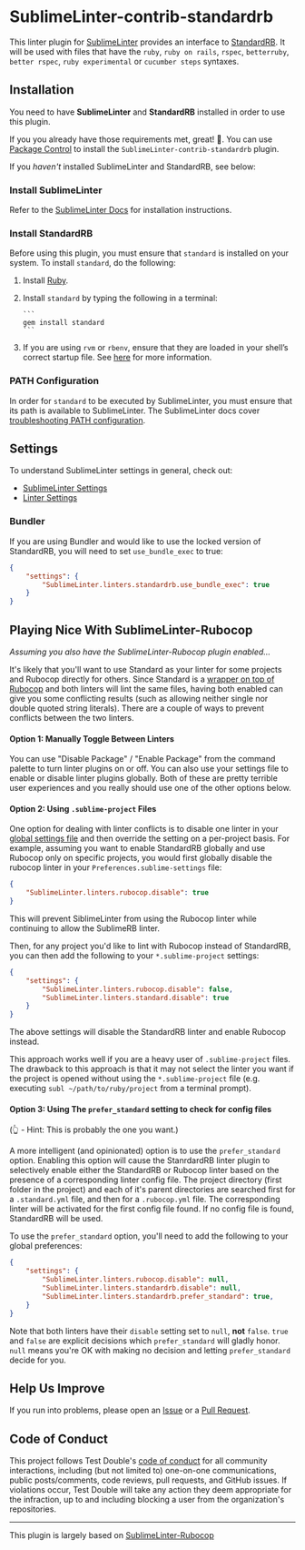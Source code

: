 SublimeLinter-contrib-standardrb
================================

This linter plugin for [SublimeLinter](https://github.com/SublimeLinter/SublimeLinter) provides an interface to [StandardRB](https://github.com/testdouble/standard). It will be used with files that have the `ruby`, `ruby on rails`, `rspec`, `betterruby`, `better rspec`, `ruby experimental` or `cucumber steps` syntaxes.

## Installation

You need to have **SublimeLinter** and **StandardRB** installed in order to use this plugin.

If you you already have those requirements met, great! 🎉. You can use [Package Control](https://packagecontrol.io) to install the `SublimeLinter-contrib-standardrb` plugin.

If you _haven't_ installed SublimeLinter and StandardRB, see below:

### Install SublimeLinter

Refer to the [SublimeLinter Docs](http://www.sublimelinter.com/en/stable/) for installation instructions.

### Install StandardRB

Before using this plugin, you must ensure that `standard` is installed on your system. To install `standard`, do the following:

1. Install [Ruby](http://ruby-lang.org).

1. Install `standard` by typing the following in a terminal:

       ```
       gem install standard
       ```

1. If you are using `rvm` or `rbenv`, ensure that they are loaded in your shell’s correct startup file. See [here](http://sublimelinter.com/en/latest/troubleshooting.html#adjusting-shell-startup-files) for more information.

### PATH Configuration

In order for `standard` to be executed by SublimeLinter, you must ensure that its path is available to SublimeLinter. The SublimeLinter docs cover [troubleshooting PATH configuration](http://sublimelinter.com/en/latest/troubleshooting.html#finding-a-linter-executable).

## Settings

To understand SublimeLinter settings in general, check out:

- [SublimeLinter Settings](http://sublimelinter.com/en/latest/settings.html)
- [Linter Settings](http://sublimelinter.com/en/latest/linter_settings.html)

### Bundler
If you are using Bundler and would like to use the locked version of StandardRB, you will need to set `use_bundle_exec` to true:

```json
{
    "settings": {
        "SublimeLinter.linters.standardrb.use_bundle_exec": true
    }
}
```

## Playing Nice With SublimeLinter-Rubocop

_Assuming you also have the SublimeLinter-Rubocop plugin enabled..._

It's likely that you'll want to use Standard as your linter for some projects and Rubocop directly for others. Since Standard is a [wrapper on top of Rubocop](https://github.com/testdouble/standard#what-you-might-do-if-youre-really-clever) and both linters will lint the same files, having both enabled can give you some conflicting results (such as allowing neither single nor double quoted string literals). There are a couple of ways to prevent conflicts between the two linters.

#### Option 1: Manually Toggle Between Linters

You can use "Disable Package" / "Enable Package" from the command palette to turn linter plugins on or off. You can also use your settings file to enable or disable linter plugins globally. Both of these are pretty terrible user experiences and you really should use one of the other options below.

#### Option 2: Using `.sublime-project` Files

One option for dealing with linter conflicts is to disable one linter in your [global settings file](https://www.sublimetext.com/docs/3/settings.html) and then override the setting on a per-project basis. For example, assuming you want to enable StandardRB globally and use Rubocop only on specific projects, you would first globally disable the rubocop linter in your `Preferences.sublime-settings` file:

```json
{
    "SublimeLinter.linters.rubocop.disable": true
}
```

This will prevent SiblimeLinter from using the Rubocop linter while continuing to allow the SublimeRB linter.

Then, for any project you'd like to lint with Rubocop instead of StandardRB, you can then add the following to your `*.sublime-project` settings:

```json
{
    "settings": {
        "SublimeLinter.linters.rubocop.disable": false,
        "SublimeLinter.linters.standard.disable": true
    }
}

```

The above settings will disable the StandardRB linter and enable Rubocop instead.

This approach works well if you are a heavy user of `.sublime-project` files. The drawback to this approach is that it may not select the linter you want if the project is opened without using the `*.sublime-project` file (e.g. executing `subl ~/path/to/ruby/project` from a terminal prompt).

#### Option 3: Using The `prefer_standard` setting to check for config files

(👆 - Hint: This is probably the one you want.)

A more intelligent (and opinionated) option is to use the `prefer_standard` option. Enabling this option will cause the StanrdardRB linter plugin to selectively enable either the StandardRB or Rubocop linter based on the presence of a corresponding linter config file. The project directory (first folder in the project) and each of it's parent directories are searched first for a `.standard.yml` file, and then for a `.rubocop.yml` file. The corresponding linter will be activated for the first config file found. If no config file is found, StandardRB will be used.

To use the `prefer_standard` option, you'll need to add the following to your global preferences:

```json
{
    "settings": {
        "SublimeLinter.linters.rubocop.disable": null,
        "SublimeLinter.linters.standardrb.disable": null,
        "SublimeLinter.linters.standardrb.prefer_standard": true,
    }
}

```

Note that both linters have their `disable` setting set to `null`, **not** `false`. `true` and `false` are explicit decisions which `prefer_standard` will gladly honor. `null` means you're OK with making no decision and letting `prefer_standard` decide for you.

## Help Us Improve

If you run into problems, please open an [Issue](https://github.com/testdouble/SublimeLinter-contrib-standardrb/issues) or a [Pull Request](https://github.com/testdouble/SublimeLinter-contrib-standardrb/pulls).

## Code of Conduct
This project follows Test Double's [code of conduct](https://testdouble.com/code-of-conduct) for all community interactions, including (but not limited to) one-on-one communications, public posts/comments, code reviews, pull requests, and GitHub issues. If violations occur, Test Double will take any action they deem appropriate for the infraction, up to and including blocking a user from the organization's repositories.

-----

This plugin is largely based on [SublimeLinter-Rubocop](https://github.com/SublimeLinter/SublimeLinter-rubocop)
